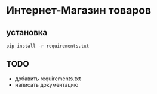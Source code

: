 # Интернет-Магазин товаров

## установка

```commandline
pip install -r requirements.txt
```
## TODO
* добавить requirements.txt
* написать документацию